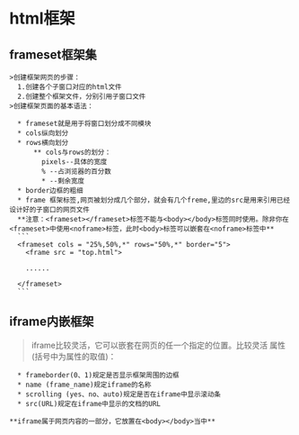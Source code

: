 # html框架

## frameset框架集

    >创建框架网页的步骤：
      1.创建各个子窗口对应的html文件
      2.创建整个框架文件，分别引用子窗口文件
    >创建框架页面的基本语法：
    
      * frameset就是用于将窗口划分成不同模块
      * cols纵向划分
      * rows横向划分
          ** cols与rows的划分：
            pixels--具体的宽度
            % --占浏览器的百分数
            * --剩余宽度
      * border边框的粗细
      * frame 框架标签,网页被划分成几个部分，就会有几个freme,里边的src是用来引用已经设计好的子窗口的网页文件
      **注意：<frameset></frameset>标签不能与<body></body>标签同时使用。除非你在<frameset>中使用<noframe>标签，此时<body>标签可以嵌套在<noframe>标签中**
      ```
      <frameset cols = "25%,50%,*" rows="50%,*" border="5">
        <frame src = "top.html">

        ......

      </frameset>
      ```
## iframe内嵌框架
   > iframe比较灵活，它可以嵌套在网页的任一个指定的位置。比较灵活
    属性(括号中为属性的取值)：
    
      * frameborder(0、1)规定是否显示框架周围的边框
      * name (frame_name)规定iframe的名称
      * scrolling (yes、no、auto)规定是否在iframe中显示滚动条
      * src(URL)规定在iframe中显示的文档的URL

    **iframe属于网页内容的一部分，它放置在<body></body>当中**
    

